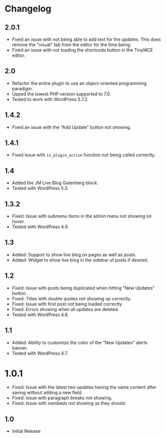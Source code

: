 # Changelog

## 2.0.1
- Fixed an issue with not being able to add text for the updates. This does remove the "visual" tab from the editor for the time being.
- Fixed an issue with not loading the shortcode button in the TinyMCE editor.

## 2.0
- Refactor the entire plugin to use an object-oriented programming paradigm.
- Upped the lowest PHP version supported to 7.0.
- Tested to work with WordPress 5.7.2.

## 1.4.2
- Fixed an issue with the "Add Update" button not showing.

## 1.4.1
- Fixed issue with `is_plugin_active` function not being called correctly.

## 1.4
- Added the JM Live Blog Gutenberg block.
- Tested with WordPress 5.3.

## 1.3.2
- Fixed: Issue with submenu items in the admin menu not showing on hover.
- Tested with WordPress 4.9.

## 1.3
- Added: Support to show live blog on pages as well as posts.
- Added: Widget to show live blog in the sidebar of posts if desired.

## 1.2
- Fixed: Issue with posts being duplicated when hitting "New Updates" button.
- Fixed: Titles with double quotes not showing up correctly.
- Fixed: Issue with first post not being loaded correctly.
- Fixed: Errors showing when all updates are deleted.
- Tested with WordPress 4.8.

## 1.1
- Added: Ability to customize the color of the "New Updates" alerts banner.
- Tested with WordPress 4.7.

# 1.0.1
- Fixed: Issue with the latest two updates having the same content after saving without adding a new field.
- Fixed: Issue with paragraph breaks not showing.
- Fixed: Issue with oembeds not showing as they should.

## 1.0
- Initial Release
